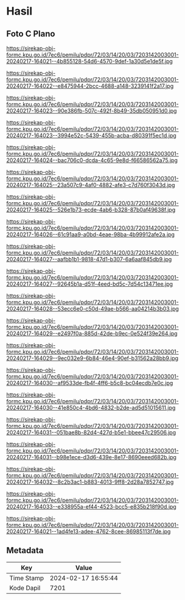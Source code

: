 # Hasil

## Foto C Plano

https://sirekap-obj-formc.kpu.go.id/7ec6/pemilu/pdpr/72/03/14/20/03/7203142003001-20240217-164021--4b855128-54d6-4570-9def-1a30d5e1de5f.jpg

https://sirekap-obj-formc.kpu.go.id/7ec6/pemilu/pdpr/72/03/14/20/03/7203142003001-20240217-164022--e8475944-2bcc-4688-a148-3239141f2a17.jpg

https://sirekap-obj-formc.kpu.go.id/7ec6/pemilu/pdpr/72/03/14/20/03/7203142003001-20240217-164023--90e386fb-507c-492f-8b49-35db050951d0.jpg

https://sirekap-obj-formc.kpu.go.id/7ec6/pemilu/pdpr/72/03/14/20/03/7203142003001-20240217-164023--3994e52c-5439-455b-acba-d80391f5ec1d.jpg

https://sirekap-obj-formc.kpu.go.id/7ec6/pemilu/pdpr/72/03/14/20/03/7203142003001-20240217-164024--bac706c0-dcda-4c65-9e8d-f66586562a75.jpg

https://sirekap-obj-formc.kpu.go.id/7ec6/pemilu/pdpr/72/03/14/20/03/7203142003001-20240217-164025--23a507c9-4af0-4882-afe3-c7d760f3043d.jpg

https://sirekap-obj-formc.kpu.go.id/7ec6/pemilu/pdpr/72/03/14/20/03/7203142003001-20240217-164025--526e1b73-ecde-4ab6-b328-87b0af49638f.jpg

https://sirekap-obj-formc.kpu.go.id/7ec6/pemilu/pdpr/72/03/14/20/03/7203142003001-20240217-164026--61c91aa9-a0bd-4eae-98ba-4b99912afe2a.jpg

https://sirekap-obj-formc.kpu.go.id/7ec6/pemilu/pdpr/72/03/14/20/03/7203142003001-20240217-164027--aafbb1b1-9818-47d1-b307-6a6aaf845db9.jpg

https://sirekap-obj-formc.kpu.go.id/7ec6/pemilu/pdpr/72/03/14/20/03/7203142003001-20240217-164027--92645b1a-d51f-4eed-bd5c-7d54c13471ee.jpg

https://sirekap-obj-formc.kpu.go.id/7ec6/pemilu/pdpr/72/03/14/20/03/7203142003001-20240217-164028--53ecc6e0-c50d-49ae-b566-aa04214b3b03.jpg

https://sirekap-obj-formc.kpu.go.id/7ec6/pemilu/pdpr/72/03/14/20/03/7203142003001-20240217-164029--e2497f0a-885d-42de-b9ec-0e524f39e264.jpg

https://sirekap-obj-formc.kpu.go.id/7ec6/pemilu/pdpr/72/03/14/20/03/7203142003001-20240217-164029--9ec032e9-6b84-46e4-90ef-b31562a28bb9.jpg

https://sirekap-obj-formc.kpu.go.id/7ec6/pemilu/pdpr/72/03/14/20/03/7203142003001-20240217-164030--af9533de-fb4f-4ff6-b5c8-bc04ecdb7e0c.jpg

https://sirekap-obj-formc.kpu.go.id/7ec6/pemilu/pdpr/72/03/14/20/03/7203142003001-20240217-164030--41e850c4-4bd6-4832-b2de-ad5d51015611.jpg

https://sirekap-obj-formc.kpu.go.id/7ec6/pemilu/pdpr/72/03/14/20/03/7203142003001-20240217-164031--051bae8b-82d4-427d-b5e1-bbee47c29506.jpg

https://sirekap-obj-formc.kpu.go.id/7ec6/pemilu/pdpr/72/03/14/20/03/7203142003001-20240217-164031--b98e1ece-d3d6-439e-8e17-8690eeed682b.jpg

https://sirekap-obj-formc.kpu.go.id/7ec6/pemilu/pdpr/72/03/14/20/03/7203142003001-20240217-164032--8c2b3ac1-b883-4013-9ff8-2d28a7852747.jpg

https://sirekap-obj-formc.kpu.go.id/7ec6/pemilu/pdpr/72/03/14/20/03/7203142003001-20240217-164033--e338955a-ef44-4523-bcc5-e835b218f90d.jpg

https://sirekap-obj-formc.kpu.go.id/7ec6/pemilu/pdpr/72/03/14/20/03/7203142003001-20240217-164021--1ad4fe13-adee-4762-8cee-86985113f7de.jpg


## Metadata

| Key        | Value               |
| ---------- | ------------------- |
| Time Stamp | 2024-02-17 16:55:44 |
| Kode Dapil | 7201                |




